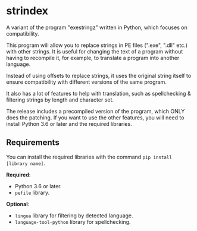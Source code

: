# strindex
A variant of the program "exestringz" written in Python, which focuses on compatibility.

This program will allow you to replace strings in PE files (".exe", ".dll" etc.) with other strings. It is useful for changing the text of a program without having to recompile it, for example, to translate a program into another language.

Instead of using offsets to replace strings, it uses the original string itself to ensure compatibility with different versions of the same program.

It also has a lot of features to help with translation, such as spellchecking & filtering strings by length and character set.

The release includes a precompiled version of the program, which ONLY does the patching. If you want to use the other features, you will need to install Python 3.6 or later and the required libraries.

## Requirements
You can install the required libraries with the command `pip install [library name]`.

**Required**:
- Python 3.6 or later.
- `pefile` library.

**Optional**:
- `lingua` library for filtering by detected language.
- `language-tool-python` library for spellchecking.

